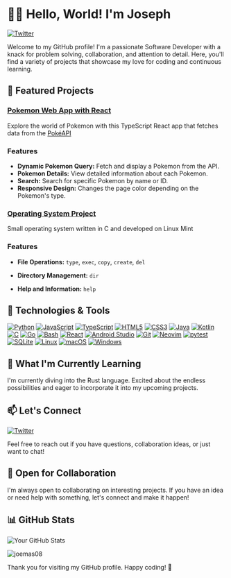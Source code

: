 # 👋🏻 Hello, World! I'm Joseph

[![Twitter](https://img.shields.io/badge/-Twitter-blue?style=flat-square&logo=twitter&logoColor=white)](https://twitter.com/jm_codes)

Welcome to my GitHub profile! I'm a passionate Software Developer with a knack for problem solving, collaboration, and attention to detail. Here, you'll find a variety of projects that showcase my love for coding and continuous learning.

## 🚀 Featured Projects

### [Pokemon Web App with React](https://github.com/joemas08/pokemon-react-project)

Explore the world of Pokemon with this TypeScript React app that fetches data from the [PokéAPI](https://pokeapi.co/)

### Features

- **Dynamic Pokemon Query:** Fetch and display a Pokemon from the API.
- **Pokemon Details:** View detailed information about each Pokemon.
- **Search:** Search for specific Pokemon by name or ID.
- **Responsive Design:** Changes the page color depending on the Pokemon's type.


### [Operating System Project](https://github.com/joemas08/comp350ProjectD)

Small operating system written in C and developed on Linux Mint

### Features

- **File Operations:** `type`, `exec`, `copy`, `create`, `del`

- **Directory Management:** `dir`

- **Help and Information:** `help`

## 🔧 Technologies & Tools

[![Python](https://img.shields.io/badge/python-3670A0?style=for-the-badge&logo=python&logoColor=ffdd54)](https://www.python.org/)
[![JavaScript](https://img.shields.io/badge/javascript-%23323330.svg?style=for-the-badge&logo=javascript&logoColor=%23F7DF1E)](https://developer.mozilla.org/en-US/docs/Web/JavaScript)
[![TypeScript](https://img.shields.io/badge/typescript-%23007ACC.svg?style=for-the-badge&logo=typescript&logoColor=white)](https://www.typescriptlang.org/)
[![HTML5](https://img.shields.io/badge/html5-%23E34F26.svg?style=for-the-badge&logo=html5&logoColor=white)](https://developer.mozilla.org/en-US/docs/Web/HTML)
[![CSS3](https://img.shields.io/badge/css3-%231572B6.svg?style=for-the-badge&logo=css3&logoColor=white)](https://developer.mozilla.org/en-US/docs/Web/CSS)
[![Java](https://img.shields.io/badge/java-%23ED8B00.svg?style=for-the-badge&logo=java&logoColor=white)](https://www.java.com/)
[![Kotlin](https://img.shields.io/badge/kotlin-%237F52FF.svg?style=for-the-badge&logo=kotlin&logoColor=white)](https://kotlinlang.org/)
[![C](https://img.shields.io/badge/c-%2300599C.svg?style=for-the-badge&logo=c&logoColor=white)](https://en.cppreference.com/w/c/language)
[![Go](https://img.shields.io/badge/go-%2300ADD8.svg?style=for-the-badge&logo=go&logoColor=white)](https://golang.org/)
[![Bash](https://img.shields.io/badge/bash-%23121011.svg?style=for-the-badge&logo=gnu-bash&logoColor=#4EAA25)](https://www.gnu.org/software/bash/)
[![React](https://img.shields.io/badge/react-%2361DAFB.svg?style=for-the-badge&logo=react&logoColor=white)](https://reactjs.org/)
[![Android Studio](https://img.shields.io/badge/android%20studio-%233DDC84.svg?style=for-the-badge&logo=android-studio&logoColor=white)](https://developer.android.com/studio)
[![Git](https://img.shields.io/badge/git-%23F05032.svg?style=for-the-badge&logo=git&logoColor=white)](https://git-scm.com/)
[![Neovim](https://img.shields.io/badge/neovim-%2357A143.svg?style=for-the-badge&logo=neovim&logoColor=white)](https://neovim.io/)
[![pytest](https://img.shields.io/badge/pytest-%23593D88.svg?style=for-the-badge&logo=pytest&logoColor=white)](https://docs.pytest.org/en/stable/)
[![SQLite](https://img.shields.io/badge/sqlite-%2307405e.svg?style=for-the-badge&logo=sqlite&logoColor=white)](https://www.sqlite.org/)
[![Linux](https://img.shields.io/badge/linux-%23FCC624.svg?style=for-the-badge&logo=linux&logoColor=black)](https://www.linux.org/)
[![macOS](https://img.shields.io/badge/macos-%23808080.svg?style=for-the-badge&logo=apple&logoColor=white)](https://www.apple.com/macos/)
[![Windows](https://img.shields.io/badge/windows-0078D6?style=for-the-badge&logo=windows&logoColor=white)](https://www.microsoft.com/en-us/windows/)

## 🌱 What I'm Currently Learning

I'm currently diving into the Rust language. Excited about the endless possibilities and eager to incorporate it into my upcoming projects.

## 📫 Let's Connect

[![Twitter](https://img.shields.io/badge/-Twitter-blue?style=flat-square&logo=twitter&logoColor=white)](https://twitter.com/jm_codes)

Feel free to reach out if you have questions, collaboration ideas, or just want to chat!

## 🤝 Open for Collaboration

I'm always open to collaborating on interesting projects. If you have an idea or need help with something, let's connect and make it happen!

## 📊 GitHub Stats

![Your GitHub Stats](https://my-vercel-repo-joemas08s-projects.vercel.app/api?username=joemas08&show_icons=true&hide=stars,issues&theme=rose_pine&rank_icon=github)

<p><img src="https://my-vercel-repo-joemas08s-projects.vercel.app/api/top-langs?username=joemas08&show_icons=true&theme=rose_pine&locale=en&layout=compact" alt="joemas08" /></p>

Thank you for visiting my GitHub profile. Happy coding! 🚀
